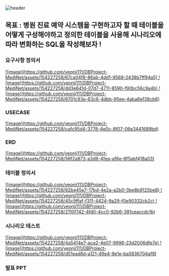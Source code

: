 ![header](https://capsule-render.vercel.app/api?type=wave&color=auto&height=300&section=header&text=Medi%20Net&fontSize=90)

## 목표 : 병원 진료 예약 시스템을 구현하고자 할 때 테이블을 어떻게 구성해야하고 정의한 테이블을 사용해 시나리오에 따라 변화하는 SQL을 작성해보자 ! 

### 요구사항 정의서
<a href="https://github.com/yeonji111/DBProject-MediNet/blob/main/%EC%A7%84%EB%A3%8C%EC%98%88%EC%95%BD_%EB%B3%91%EC%9B%90%20%EC%9A%94%EA%B5%AC%EC%82%AC%ED%95%AD%EC%A0%95%EC%9D%98%EC%84%9C_0108_%EB%B0%95%EC%97%B0%EC%A7%80.xlsx">
![image](https://github.com/yeonji111/DBProject-MediNet/assets/154227258/67ca04f8-86ab-4dd1-9568-2438b7ff94a5)
![image](https://github.com/yeonji111/DBProject-MediNet/assets/154227258/dd3e641d-07d7-4711-8590-f90bc56c9a4b)
![image](https://github.com/yeonji111/DBProject-MediNet/assets/154227258/6701c93e-63c6-4dbb-95ee-4aba6e138cb6)
</a>


### USECASE
<a href="https://github.com/yeonji111/DBProject-MediNet/blob/main/%EC%A7%84%EB%A3%8C%EC%98%88%EC%95%BD_USECASE.drawio%20(1).png">
![image](https://github.com/yeonji111/DBProject-MediNet/assets/154227258/cafc95d4-3778-4e0c-8f07-06e3441689bd)
</a>

### ERD
<a href="https://github.com/yeonji111/DBProject-MediNet/blob/main/%EC%A7%84%EB%A3%8C%EC%98%88%EC%95%BD_ERD.drawio.png">
![image](https://github.com/yeonji111/DBProject-MediNet/assets/154227258/56f2a873-a3d9-4fea-a16e-8f5abf418a03)
</a>

### 테이블 정의서
<a href="https://github.com/yeonji111/DBProject-MediNet/blob/main/%EC%A7%84%EB%A3%8C%EC%98%88%EC%95%BD_%ED%85%8C%EC%9D%B4%EB%B8%94%20%EC%A0%95%EC%9D%98%EC%84%9C.docx">
![image](https://github.com/yeonji111/DBProject-MediNet/assets/154227258/92be45e7-17bd-4e2a-a2b0-3be8b9125be8)
![image](https://github.com/yeonji111/DBProject-MediNet/assets/154227258/45c9ffaf-f311-4424-9a29-f0e90332cb2c)
![image](https://github.com/yeonji111/DBProject-MediNet/assets/154227258/2110f742-4fd0-4cc0-92b6-391ceaccdc1b)
</a>

### 시나리오 테스트
<a href = "https://github.com/yeonji111/DBProject-MediNet/blob/main/%EC%A7%84%EB%A3%8C%EC%98%88%EC%95%BD_%EC%8B%9C%EB%82%98%EB%A6%AC%EC%98%A4%20SQL%EB%AC%B8_%EC%B5%9C%EC%A2%85%20%EC%B7%A8%ED%95%A9%EB%B3%B8.odt">
![image](https://github.com/yeonji111/DBProject-MediNet/assets/154227258/4a5414e7-aca2-4e07-9996-23d2006dfe7e)
![image](https://github.com/yeonji111/DBProject-MediNet/assets/154227258/d51ead8d-a121-49e4-9e1e-ba5836704af9)
</a>

### 발표 PPT
<a href="https://github.com/yeonji111/DBProject-MediNet/blob/main/%EC%A7%84%EB%A3%8C%EC%98%88%EC%95%BD_%EB%B0%9C%ED%91%9C%EC%9A%A9%20PPT.show"></a>

